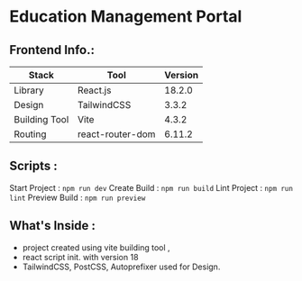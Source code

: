 # Education Management Portal

## Frontend Info.:

| Stack         | Tool             | Version |
| ------------- | ---------------- | ------- |
| Library       | React.js         | 18.2.0  |
| Design        | TailwindCSS      | 3.3.2   |
| Building Tool | Vite             | 4.3.2   |
| Routing       | react-router-dom | 6.11.2  |

## Scripts :

Start Project : `npm run dev`
Create Build : `npm run build`
Lint Project : `npm run lint`
Preview Build : `npm run preview`

## What's Inside :

- project created using vite building tool ,
- react script init. with version 18
- TailwindCSS, PostCSS, Autoprefixer used for Design.
